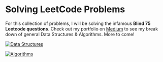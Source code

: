 # Solving LeetCode Problems
For this collection of problems, I will be solving the infamous **Blind 75 Leetcode questions**.
Check out my portfolio on [Medium](https://medium.com/@kitanatoft) to see my break down of general Data Structures & Algorithms. More to come!

[![Data Structures](https://mermaid.ink/img/pako:eNpVkkFvnDAQhf-K5UPVSOtoSUNAHCqlId00TatUG6lSSw9TbMCKsdHYiJLV_vcOG7ZlORhr_M17zyPveOmk4hmvjBvKBjCwp7ywjL7rnzkEYNuAfRl6VP7XXBfi_c3bCrIKxG_AqZ9dI8Lo2ZuJ1rb2Z6_oDaFfZ7SF2upqpFNRG_CefdAWcGRbRRrNouFubgBEN3jRdyI4YbRV7Glw7NFpGxQuHT7NDYO20g2CkgaHim2NluTGvh_KZ__D5zNvtA_sQdtnJennw1EzJ-b2yMCoUNTo-o7uBuXzEbol6ONpUhqSnbJKFzz71qte-YXr5t8cOmFcCUE7O6HsDnxDOWd0Q-iXpS4xgxUgXtgjaoc6jK_ai7D3Mx9Q0ZBoOfre0-HnEzFCrKSZsg1C1yy5h9PL-M7oMA0fiDeqoneB-iDMV7xV2IKW9Gx2k0DBQ6NaVfCMtlJV0JtQ8MLuCYU-uO1oS57RO1Ir3ncSgso11AgtJ0PjqdqB5dmO_-FZer6O0zhJr-IkSeIoild85NnF-uo8TS_iOLmMk2gdvbvcr_iLc6QQHbp_HPaTxf4v_2jmdw?type=png)](https://mermaid.live/edit#pako:eNpVkkFvnDAQhf-K5UPVSOtoSUNAHCqlId00TatUG6lSSw9TbMCKsdHYiJLV_vcOG7ZlORhr_M17zyPveOmk4hmvjBvKBjCwp7ywjL7rnzkEYNuAfRl6VP7XXBfi_c3bCrIKxG_AqZ9dI8Lo2ZuJ1rb2Z6_oDaFfZ7SF2upqpFNRG_CefdAWcGRbRRrNouFubgBEN3jRdyI4YbRV7Glw7NFpGxQuHT7NDYO20g2CkgaHim2NluTGvh_KZ__D5zNvtA_sQdtnJennw1EzJ-b2yMCoUNTo-o7uBuXzEbol6ONpUhqSnbJKFzz71qte-YXr5t8cOmFcCUE7O6HsDnxDOWd0Q-iXpS4xgxUgXtgjaoc6jK_ai7D3Mx9Q0ZBoOfre0-HnEzFCrKSZsg1C1yy5h9PL-M7oMA0fiDeqoneB-iDMV7xV2IKW9Gx2k0DBQ6NaVfCMtlJV0JtQ8MLuCYU-uO1oS57RO1Ir3ncSgso11AgtJ0PjqdqB5dmO_-FZer6O0zhJr-IkSeIoild85NnF-uo8TS_iOLmMk2gdvbvcr_iLc6QQHbp_HPaTxf4v_2jmdw)

[![Algorithms](https://mermaid.ink/img/pako:eNptkl1zmkAUhv8KszdtZ8QBEwW56EwI0Rg_osH0omsvjrDqVliYw5LUOv73HpWOJsoVc55nz7svw5ZFWSyYxxZJ9h6tALUxDWbKoOdue5csM5R6lRY7wzS_-18X4C3ATGShjTBDLdXSODnfjsf8vWrcc7-czxNx8H4dyT2BgIciEZGWmTpHAaEH3lOFwM_ogVCHDwUuPyzr0LjLJ6WM1ufjLo0f-aOA_P-0KkPzXnX_FJZKLjZ0e3OZQFEYoQCMVlfb9OjcEx9IRUrlVUlPRPrclwpwcyKntEGVBojZu6lRqNgsc6OLkF-PGtChIfdRQKxXZkfi_iufJw5JGPFA5NfxiPAzD-TvdaERvhSnhEp4JmHMfZEkKajC7GQYXzhjciZ8jDK9smBC8IX3sSzWkHzip-IhPxaf093o3zJCjR_7VttCcqd8BFq-XUqVMyXnlfdVSZWHGaIszDGC1hfiK4k_-AvMpTL7gPmZwGosFZiCjOk33-71GdMrkYoZ8-g1FgsoEz1jM7UjFUqdhRsVMU9jKWqszGPQIpCwREgZ9UoKmuagmLdlf5hnO1bdvmk7rVvLtm8dy62xDfMa7Vbdalq2azmW02w4zq7G_mYZLbDqrUbDbVuObbk3Vst1m4dtPw9wH7n7B6baI-s?type=png)](https://mermaid.live/edit#pako:eNptkl1zmkAUhv8KszdtZ8QBEwW56EwI0Rg_osH0omsvjrDqVliYw5LUOv73HpWOJsoVc55nz7svw5ZFWSyYxxZJ9h6tALUxDWbKoOdue5csM5R6lRY7wzS_-18X4C3ATGShjTBDLdXSODnfjsf8vWrcc7-czxNx8H4dyT2BgIciEZGWmTpHAaEH3lOFwM_ogVCHDwUuPyzr0LjLJ6WM1ufjLo0f-aOA_P-0KkPzXnX_FJZKLjZ0e3OZQFEYoQCMVlfb9OjcEx9IRUrlVUlPRPrclwpwcyKntEGVBojZu6lRqNgsc6OLkF-PGtChIfdRQKxXZkfi_iufJw5JGPFA5NfxiPAzD-TvdaERvhSnhEp4JmHMfZEkKajC7GQYXzhjciZ8jDK9smBC8IX3sSzWkHzip-IhPxaf093o3zJCjR_7VttCcqd8BFq-XUqVMyXnlfdVSZWHGaIszDGC1hfiK4k_-AvMpTL7gPmZwGosFZiCjOk33-71GdMrkYoZ8-g1FgsoEz1jM7UjFUqdhRsVMU9jKWqszGPQIpCwREgZ9UoKmuagmLdlf5hnO1bdvmk7rVvLtm8dy62xDfMa7Vbdalq2azmW02w4zq7G_mYZLbDqrUbDbVuObbk3Vst1m4dtPw9wH7n7B6baI-s)
